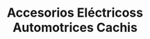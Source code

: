 ---
title: "Accesorios Eléctricoss Automotrices Cachis"
url: /valladolid/accesorios-electricoss-automotrices-cachis/
shop: Autoteile
---